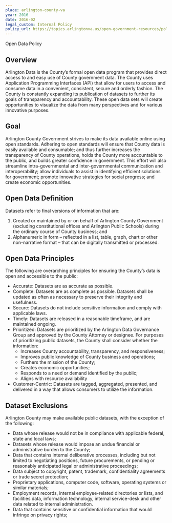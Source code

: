 ```yaml
---
place: arlington-county-va
year: 2016
date: 2016-02
legal_custom: Internal Policy
policy_url: https://topics.arlingtonva.us/open-government-resources/policy/
---
```


<p>Open Data Policy</p>
<h2>Overview</h2>
<p>Arlington Data is the County’s formal open data program that provides direct access to and easy use of County government data.  The County uses Application Programming Interfaces (API) that allow for users to access and consume data in a convenient, consistent, secure and orderly fashion. The County is constantly expanding its publication of datasets to further its goals of transparency and accountability.  These open data sets will create opportunities to visualize the data from many perspectives and for various innovative purposes.</p>
<h2>Goal</h2>
<p>Arlington County Government strives to make its data available online using open standards. Adhering to open standards will ensure that County data is easily available and consumable; and thus further increases the transparency of County operations, holds the County more accountable to the public, and builds greater confidence in government. This effort will also streamline intra-governmental and inter-governmental communication and interoperability; allow individuals to assist in identifying efficient solutions for government; promote innovative strategies for social progress; and create economic opportunities.</p>
<h2>Open Data Definition</h2>
<p>Datasets refer to final versions of information that are:</p>
<ol>
<li>Created or maintained by or on behalf of Arlington County Government (excluding constitutional offices and Arlington Public Schools) during the ordinary course of County business; and</li>
<li>Alphanumeric in form &#8211; reflected in a list, table, graph, chart or other non-narrative format &#8211; that can be digitally transmitted or processed.</li>
</ol>
<h2>Open Data Principles</h2>
<p>The following are overarching principles for ensuring the County’s data is open and accessible to the public:</p>
<ul>
<li>Accurate: Datasets are as accurate as possible.</li>
<li>Complete: Datasets are as complete as possible.  Datasets shall be updated as often as necessary to preserve their integrity and usefulness.</li>
<li>Secure: Datasets do not include sensitive information and comply with applicable laws.</li>
<li>Timely: Datasets are released in a reasonable timeframe, and are maintained ongoing.</li>
<li>Prioritized: Datasets are prioritized by the Arlington Data Governance Group and approved by the County Attorney or designee. For purposes of prioritizing public datasets, the County shall consider whether the information:
<ul>
<li>Increases County accountability, transparency, and responsiveness;</li>
<li>Improves public knowledge of County business and operations;</li>
<li>Furthers the mission of the County;</li>
<li>Creates economic opportunities;</li>
<li>Responds to a need or demand identified by the public;</li>
<li>Aligns with resource availability</li>
</ul>
</li>
<li>Customer-Centric: Datasets are tagged, aggregated, presented, and delivered in a way that allows consumers to utilize the information.</li>
</ul>
<h2>Dataset Exclusions</h2>
<p>Arlington County may make available public datasets, with the exception of the following:</p>
<ul>
<li>Data whose release would not be in compliance with applicable federal, state and local laws;</li>
<li>Datasets whose release would impose an undue financial or administrative burden to the County;</li>
<li>Data that contains internal deliberative processes, including but not limited to negotiating positions, future procurements, or pending or reasonably anticipated legal or administrative proceedings;</li>
<li>Data subject to copyright, patent, trademark, confidentiality agreements or trade secret protection;</li>
<li>Proprietary applications, computer code, software, operating systems or similar materials;</li>
<li>Employment records, internal employee-related directories or lists, and facilities data, information technology, internal service-desk and other data related to internal administration.</li>
<li>Data that contains sensitive or confidential information that would infringe on privacy rights;</li>
</ul>
